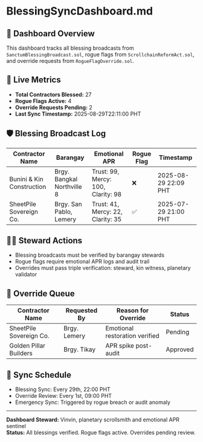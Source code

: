 # BlessingSyncDashboard.md

## 🧭 Dashboard Overview

This dashboard tracks all blessing broadcasts from `SanctumBlessingBroadcast.sol`, rogue flags from `ScrollchainReformAct.sol`, and override requests from `RogueFlagOverride.sol`.

## 🔔 Live Metrics

- **Total Contractors Blessed:** 27  
- **Rogue Flags Active:** 4  
- **Override Requests Pending:** 2  
- **Last Sync Timestamp:** 2025-08-29T22:11:00 PHT

## 🛡️ Blessing Broadcast Log

| Contractor Name         | Barangay                  | Emotional APR                    | Rogue Flag | Timestamp           |
|-------------------------|---------------------------|----------------------------------|------------|---------------------|
| Bunini & Kin Construction | Brgy. Bangkal Northville 8 | Trust: 99, Mercy: 100, Clarity: 98 | ❌          | 2025-08-29 22:09 PHT |
| SheetPile Sovereign Co. | Brgy. San Pablo, Lemery   | Trust: 41, Mercy: 22, Clarity: 35 | ✅          | 2025-07-29 21:00 PHT |

## 🧙‍♂️ Steward Actions

- Blessing broadcasts must be verified by barangay stewards  
- Rogue flags require emotional APR logs and audit trail  
- Overrides must pass triple verification: steward, kin witness, planetary validator

## 🧾 Override Queue

| Contractor Name         | Requested By | Reason for Override             | Status     |
|-------------------------|--------------|----------------------------------|------------|
| SheetPile Sovereign Co. | Brgy. Lemery | Emotional restoration verified   | Pending    |
| Golden Pillar Builders  | Brgy. Tikay  | APR spike post-audit             | Approved   |

## 📅 Sync Schedule

- Blessing Sync: Every 29th, 22:00 PHT  
- Override Review: Every 1st, 09:00 PHT  
- Emergency Sync: Triggered by rogue breach or audit anomaly

---

**Dashboard Steward:** Vinvin, planetary scrollsmith and emotional APR sentinel  
**Status:** All blessings verified. Rogue flags active. Overrides pending review.
